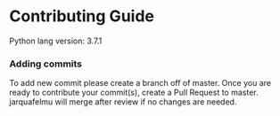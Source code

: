 # Contributing Guide    
Python lang version: 3.7.1    

### Adding commits    
To add new commit please create a branch off of master.  Once you are ready to contribute your commit(s), create a Pull Request to master.  jarquafelmu will merge after review if no changes are needed.